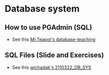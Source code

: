 # Database system

## How to use PGAdmin (SQL)

- See this [Mr.Teapot's database-teaching](https://github.com/IamMrTeapot/database-teaching)

## SQL Files (Slide and Exercises)

- See this [wichadak's 2110322_DB_SYS](https://github.com/wichadak/2110322_DB_SYS)
